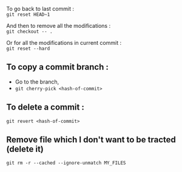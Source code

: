 To go back to last commit : <br>
`git reset HEAD~1`

And then to remove all the modifications : <br>
`git checkout -- .`

Or for all the modifications in current commit :<br>
`git reset --hard`



## To copy a commit branch :
  - Go to the branch,
  - `git cherry-pick <hash-of-commit>`

## To delete a commit :
 `git revert <hash-of-commit>`


## Remove file which I don't want to be tracted (delete it)

`git rm -r --cached --ignore-unmatch MY_FILES`
